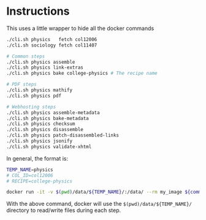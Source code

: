 # Instructions

This uses a little wrapper to hide all the docker commands

```sh
./cli.sh physics   fetch col12006
./cli.sh sociology fetch col11407

# Common steps
./cli.sh physics assemble
./cli.sh physics link-extras
./cli.sh physics bake college-physics # The recipe name

# PDF steps
./cli.sh physics mathify
./cli.sh physics pdf

# Webhosting steps
./cli.sh physics assemble-metadata
./cli.sh physics bake-metadata
./cli.sh physics checksum
./cli.sh physics disassemble
./cli.sh physics patch-disassembled-links
./cli.sh physics jsonify
./cli.sh physics validate-xhtml
```

In general, the format is:

```sh
TEMP_NAME=physics
# COL_ID=col12006
# RECIPE=college-physics

docker run -it -v $(pwd)/data/${TEMP_NAME}/:/data/ --rm my_image ${command} ${command_specific_args}
```

With the above command, docker will use the `$(pwd)/data/${TEMP_NAME}/` directory to read/write files during each step.